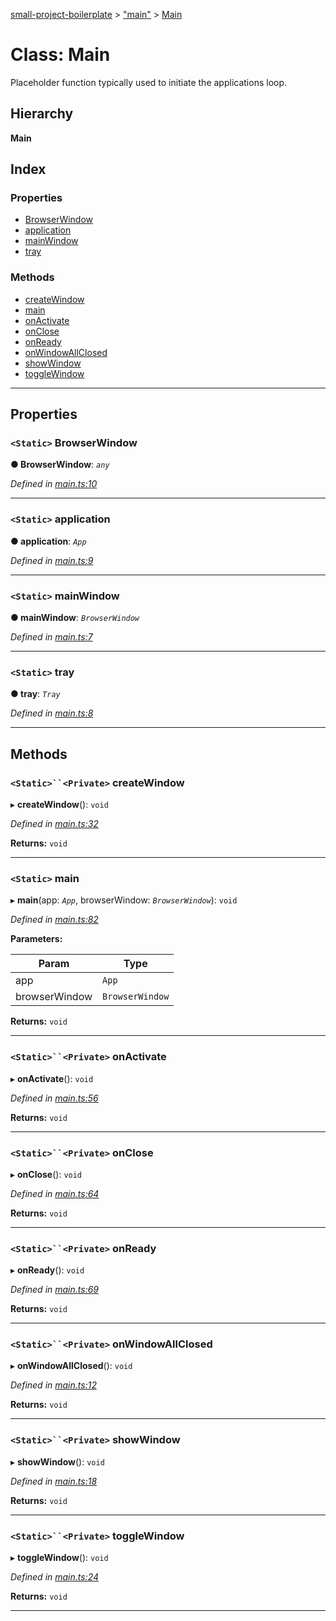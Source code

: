 [small-project-boilerplate](../README.md) > ["main"](../modules/_main_.md) > [Main](../classes/_main_.main.md)

# Class: Main

Placeholder function typically used to initiate the applications loop.

## Hierarchy

**Main**

## Index

### Properties

* [BrowserWindow](_main_.main.md#browserwindow)
* [application](_main_.main.md#application)
* [mainWindow](_main_.main.md#mainwindow)
* [tray](_main_.main.md#tray)

### Methods

* [createWindow](_main_.main.md#createwindow)
* [main](_main_.main.md#main)
* [onActivate](_main_.main.md#onactivate)
* [onClose](_main_.main.md#onclose)
* [onReady](_main_.main.md#onready)
* [onWindowAllClosed](_main_.main.md#onwindowallclosed)
* [showWindow](_main_.main.md#showwindow)
* [toggleWindow](_main_.main.md#togglewindow)

---

## Properties

<a id="browserwindow"></a>

### `<Static>` BrowserWindow

**● BrowserWindow**: *`any`*

*Defined in [main.ts:10](https://github.com/WilliamRADFunk/electronjs-boilerplate/blob/f5a1718/src/ts/main.ts#L10)*

___
<a id="application"></a>

### `<Static>` application

**● application**: *`App`*

*Defined in [main.ts:9](https://github.com/WilliamRADFunk/electronjs-boilerplate/blob/f5a1718/src/ts/main.ts#L9)*

___
<a id="mainwindow"></a>

### `<Static>` mainWindow

**● mainWindow**: *`BrowserWindow`*

*Defined in [main.ts:7](https://github.com/WilliamRADFunk/electronjs-boilerplate/blob/f5a1718/src/ts/main.ts#L7)*

___
<a id="tray"></a>

### `<Static>` tray

**● tray**: *`Tray`*

*Defined in [main.ts:8](https://github.com/WilliamRADFunk/electronjs-boilerplate/blob/f5a1718/src/ts/main.ts#L8)*

___

## Methods

<a id="createwindow"></a>

### `<Static>``<Private>` createWindow

▸ **createWindow**(): `void`

*Defined in [main.ts:32](https://github.com/WilliamRADFunk/electronjs-boilerplate/blob/f5a1718/src/ts/main.ts#L32)*

**Returns:** `void`

___
<a id="main"></a>

### `<Static>` main

▸ **main**(app: *`App`*, browserWindow: *`BrowserWindow`*): `void`

*Defined in [main.ts:82](https://github.com/WilliamRADFunk/electronjs-boilerplate/blob/f5a1718/src/ts/main.ts#L82)*

**Parameters:**

| Param | Type |
| ------ | ------ |
| app | `App` |
| browserWindow | `BrowserWindow` |

**Returns:** `void`

___
<a id="onactivate"></a>

### `<Static>``<Private>` onActivate

▸ **onActivate**(): `void`

*Defined in [main.ts:56](https://github.com/WilliamRADFunk/electronjs-boilerplate/blob/f5a1718/src/ts/main.ts#L56)*

**Returns:** `void`

___
<a id="onclose"></a>

### `<Static>``<Private>` onClose

▸ **onClose**(): `void`

*Defined in [main.ts:64](https://github.com/WilliamRADFunk/electronjs-boilerplate/blob/f5a1718/src/ts/main.ts#L64)*

**Returns:** `void`

___
<a id="onready"></a>

### `<Static>``<Private>` onReady

▸ **onReady**(): `void`

*Defined in [main.ts:69](https://github.com/WilliamRADFunk/electronjs-boilerplate/blob/f5a1718/src/ts/main.ts#L69)*

**Returns:** `void`

___
<a id="onwindowallclosed"></a>

### `<Static>``<Private>` onWindowAllClosed

▸ **onWindowAllClosed**(): `void`

*Defined in [main.ts:12](https://github.com/WilliamRADFunk/electronjs-boilerplate/blob/f5a1718/src/ts/main.ts#L12)*

**Returns:** `void`

___
<a id="showwindow"></a>

### `<Static>``<Private>` showWindow

▸ **showWindow**(): `void`

*Defined in [main.ts:18](https://github.com/WilliamRADFunk/electronjs-boilerplate/blob/f5a1718/src/ts/main.ts#L18)*

**Returns:** `void`

___
<a id="togglewindow"></a>

### `<Static>``<Private>` toggleWindow

▸ **toggleWindow**(): `void`

*Defined in [main.ts:24](https://github.com/WilliamRADFunk/electronjs-boilerplate/blob/f5a1718/src/ts/main.ts#L24)*

**Returns:** `void`

___

